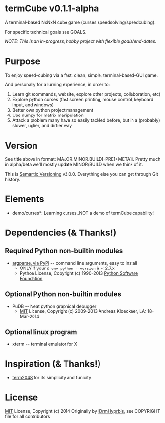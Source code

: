 termCube v0.1.1-alpha
========

A terminal-based NxNxN cube game (curses speedsolving/speedcubing).

For specific technical goals see GOALS.

*NOTE: This is an in-progress, hobby project with flexible goals/end-dates.*

Purpose
========

To enjoy speed-cubing via a fast, clean, simple, terminal-based-GUI game.

And personally for a lurning experience, in order to:

  1. Learn git (commands, website, explore other projects, collaboration, etc) 
  2. Explore python curses (fast screen printing, mouse control, keyboard input, and windows) 
  3. Better own python project management
  4. Use numpy for matrix manipulation
  5. Attack a problem many have so easily tackled before, but in a (probably) slower, uglier, and dirtier way

Version
========

See title above in format: MAJOR.MINOR.BUILD[-PRE[+META]]. Pretty much in alpha/beta we'll mostly update MINOR/BUILD when we think of it.

This is [Semantic Versioning](http://semver.org/) v2.0.0. Everything else you can get through Git history.

Elements
========

  * demo/curses*: Learning curses..NOT a demo of termCube capability!

Dependencies (& Thanks!)
========

Required Python non-builtin modules
--------
  * [argparse, via PyPi](https://pypi.python.org/pypi/argparse) -- command line arguments, easy to install
    * ONLY if your `$ env python --version` is < 2.7.x
    * Python License, Copyright (c) 1990-2013 [Python Software Foundation](https://www.python.org/psf)

Optional Python non-builtin modules
--------
  * [PuDB](https://github.com/inducer/pudb) -- Neat python graphical debugger
    * [MIT](http://opensource.org/licenses/MIT) License, Copyright (c) 2009-2013 Andreas Kloeckner, LA: 18-Mar-2014

Optional linux program
--------
  * xterm -- terminal emulator for X

Inspiration (& Thanks!)
========

  * [term2048](https://github.com/bfontaine/term2048) for its simplicity and funicity

License
========

[MIT](http://opensource.org/licenses/MIT) License, Copyright (c) 2014 Originally by [IDrmHyprbls](https://github.com/idrmhyprbls), see COPYRIGHT file for all contributors

